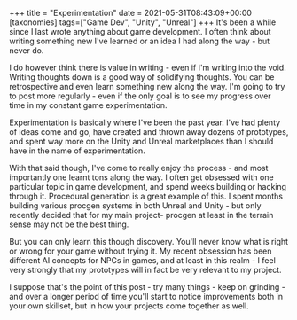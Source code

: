 +++
title = "Experimentation"
date = 2021-05-31T08:43:09+00:00
[taxonomies]
tags=["Game Dev", "Unity", "Unreal"]
+++
It's been a while since I last wrote anything about game development. I often think about writing something new I've learned or an idea I had along the way - but never do.

I do however think there is value in writing - even if I'm writing into the void. Writing thoughts down is a good way of solidifying thoughts. You can be retrospective and even learn something new along the way. I'm going to try to post more regularly - even if the only goal is to see my progress over time in my constant game experimentation.

Experimentation is basically where I've been the past year. I've had plenty of ideas come and go, have created and thrown away dozens of prototypes, and spent way more on the Unity and Unreal marketplaces than I should have in the name of experimentation.

With that said though, I've come to really enjoy the process - and most importantly one learnt tons along the way. I often get obsessed with one particular topic in game development, and spend weeks building or hacking through it. Procedural generation is a great example of this. I spent months building various procgen systems in both Unreal and Unity - but only recently decided that for my main project- procgen at least in the terrain sense may not be the best thing.

But you can only learn this though discovery. You'll never know what is right or wrong for your game without trying it. My recent obsession has been different AI concepts for NPCs in games, and at least in this realm - I feel very strongly that my prototypes will in fact be very relevant to my project.

I suppose that's the point of this post - try many things - keep on grinding - and over a longer period of time you'll start to notice improvements both in your own skillset, but in how your projects come together as well.


